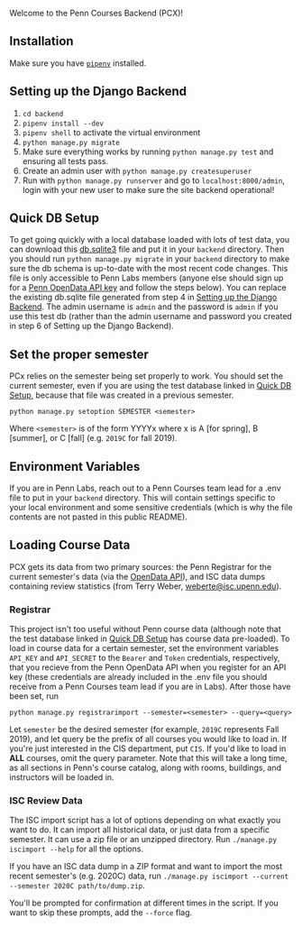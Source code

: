 Welcome to the Penn Courses Backend (PCX)!

## Installation

Make sure you have [`pipenv`](https://docs.pipenv.org/en/latest/) installed.

## Setting up the Django Backend

1. `cd backend`
2. `pipenv install --dev`
3. `pipenv shell` to activate the virtual environment
4. `python manage.py migrate`
5. Make sure everything works by running `python manage.py test` and
   ensuring all tests pass.
6. Create an admin user with `python manage.py createsuperuser`
7. Run with `python manage.py runserver` and go to `localhost:8000/admin`, login with your
   new user to make sure the site backend operational!

## Quick DB Setup

To get going quickly with a local database loaded with lots of test data,
you can download this [db.sqlite3](https://penn-labs.slack.com/files/UNUMGB11A/F02GKJ0MTDJ/db.sqlite3)
file and put it in your `backend` directory. Then you should run `python manage.py migrate`
in your `backend` directory to make sure the db schema is up-to-date with the most recent code changes.
This file is only accessible to Penn Labs members
(anyone else should sign up for a [Penn OpenData API key](https://esb.isc-seo.upenn.edu/8091/documentation#security)
and follow the steps below). You can replace the existing db.sqlite file generated from step 4 in
[Setting up the Django Backend](#setting-up-the-django-backend).
The admin username is `admin` and the password is `admin` if you use this test db
(rather than the admin username and password you created in step 6 of Setting up the Django Backend).

## Set the proper semester

PCx relies on the semester being set properly to work. You should set the current semester,
even if you are using the test database linked in [Quick DB Setup](#quick-db-setup),
because that file was created in a previous semester.

`python manage.py setoption SEMESTER <semester>`

Where `<semester>` is of the form YYYYx where x is A [for spring],
B [summer], or C [fall] (e.g. `2019C` for fall 2019).

## Environment Variables

If you are in Penn Labs, reach out to a Penn Courses team lead for a .env file to
put in your `backend` directory. This will contain settings specific to your local
environment and some sensitive credentials (which is why the file contents are not
pasted in this public README).

## Loading Course Data

PCX gets its data from two primary sources: the Penn Registrar for the
current semester's data (via the [OpenData API](https://esb.isc-seo.upenn.edu/8091/documentation#overview)),
and ISC data dumps containing review statistics (from Terry Weber, [weberte@isc.upenn.edu](mailto:weberte@isc.upenn.edu)).

### Registrar

This project isn't too useful without Penn course data (although note that the
test database linked in [Quick DB Setup](#quick-db-setup) has course data pre-loaded).
To load in course data for a certain semester, set the environment variables
`API_KEY` and `API_SECRET` to the `Bearer` and `Token` credentials, respectively,
that you recieve from the Penn OpenData API when you register for an API key
(these credentials are already included in the .env file you should receive from a
Penn Courses team lead if you are in Labs).
After those have been set, run

`python manage.py registrarimport --semester=<semester> --query=<query>`

Let `semester` be the desired semester (for example, `2019C` represents
Fall 2019), and let query be the prefix of all courses you would like to
load in. If you're just interested in the CIS department, put `CIS`. If
you'd like to load in **ALL** courses, omit the query parameter. Note
that this will take a long time, as all sections in Penn's course catalog,
along with rooms, buildings, and instructors will be loaded in.

### ISC Review Data

The ISC import script has a lot of options depending on what exactly you want to do.
It can import all historical data, or just data from a specific semester. It can use
a zip file or an unzipped directory. Run `./manage.py iscimport --help` for all the
options.

If you have an ISC data dump in a ZIP format and want to import the most recent semester's (e.g. 2020C)
data, run `./manage.py iscimport --current --semester 2020C path/to/dump.zip`.

You'll be prompted for confirmation at different times in the script. If you want to skip these
prompts, add the `--force` flag.
